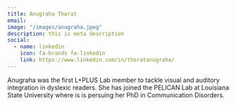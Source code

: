 ```yaml
---
title: Anugraha Thorat
email: 
image: "/images/anugraha.jpeg"
description: this is meta description
social:
  - name: linkedin
    icon: fa-brands fa-linkedin
    link: https://www.linkedin.com/in/thoratanugraha/
---
```


Anugraha was the first L+PLUS Lab member to tackle visual and auditory integration in dyslexic readers. She has joined the PELICAN Lab at Louisiana State University where is is persuing her PhD in Communication Disorders. 
